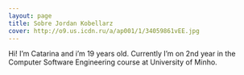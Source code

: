 ```yaml
---
layout: page
title: Sobre Jordan Kobellarz
cover: http://o9.us.icdn.ru/a/ap001/1/34059861vEE.jpg
---
```


Hi! I’m Catarina and i’m 19 years old. Currently I’m on 2nd year in the Computer Software Engineering course at University of Minho.
